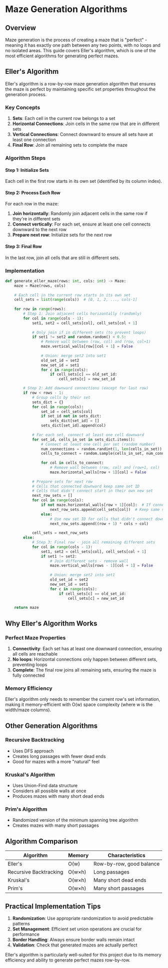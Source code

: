 # Maze Generation Algorithms

## Overview

Maze generation is the process of creating a maze that is "perfect" - meaning it has exactly one path between any two points, with no loops and no isolated areas. This guide covers Eller's algorithm, which is one of the most efficient algorithms for generating perfect mazes.

## Eller's Algorithm

Eller's algorithm is a row-by-row maze generation algorithm that ensures the maze is perfect by maintaining specific set properties throughout the generation process.

### Key Concepts

1. **Sets**: Each cell in the current row belongs to a set
2. **Horizontal Connections**: Join cells in the same row that are in different sets
3. **Vertical Connections**: Connect downward to ensure all sets have at least one connection
4. **Final Row**: Join all remaining sets to complete the maze

### Algorithm Steps

#### Step 1: Initialize Sets
Each cell in the first row starts in its own set (identified by its column index).

#### Step 2: Process Each Row
For each row in the maze:
1. **Join horizontally**: Randomly join adjacent cells in the same row if they're in different sets
2. **Connect vertically**: For each set, ensure at least one cell connects downward to the next row
3. **Prepare next row**: Initialize sets for the next row

#### Step 3: Final Row
In the last row, join all cells that are still in different sets.

### Implementation

```python
def generate_eller_maze(rows: int, cols: int) -> Maze:
    maze = Maze(rows, cols)
    
    # Each cell in the current row starts in its own set
    cell_sets = list(range(cols))  # [0, 1, 2, ..., cols-1]
    
    for row in range(rows):
        # Step 1: Join adjacent cells horizontally (randomly)
        for col in range(cols - 1):
            set1, set2 = cell_sets[col], cell_sets[col + 1]
            
            # Only join if in different sets (to prevent loops)
            if set1 != set2 and random.random() < 0.5:
                # Remove wall between (row, col) and (row, col+1)
                maze.vertical_walls[row][col + 1] = False
                
                # Union: merge set2 into set1
                old_set_id = set2
                new_set_id = set1
                for c in range(cols):
                    if cell_sets[c] == old_set_id:
                        cell_sets[c] = new_set_id

        # Step 2: Add downward connections (except for last row)
        if row < rows - 1:
            # Group cells by their set
            sets_dict = {}
            for col in range(cols):
                set_id = cell_sets[col]
                if set_id not in sets_dict:
                    sets_dict[set_id] = []
                sets_dict[set_id].append(col)
            
            # For each set, connect at least one cell downward
            for set_id, cells_in_set in sets_dict.items():
                # Connect at least one cell per set (random number)
                num_connections = random.randint(1, len(cells_in_set))
                cells_to_connect = random.sample(cells_in_set, num_connections)
                
                for col in cells_to_connect:
                    # Remove wall between (row, col) and (row+1, col)
                    maze.horizontal_walls[row + 1][col] = False
            
            # Prepare sets for next row
            # Cells that connected downward keep same set ID
            # Cells that didn't connect start in their own new set
            next_row_sets = []
            for col in range(cols):
                if not maze.horizontal_walls[row + 1][col]:  # If connected downward
                    next_row_sets.append(cell_sets[col])  # Keep same set ID
                else:
                    # Use new set ID for cells that didn't connect downward
                    next_row_sets.append((row + 1) * cols + col)
            
            cell_sets = next_row_sets
        else:
            # Step 3: Final row - join all remaining different sets
            for col in range(cols - 1):
                set1, set2 = cell_sets[col], cell_sets[col + 1]
                if set1 != set2:
                    # Join different sets - remove wall
                    maze.vertical_walls[rows - 1][col + 1] = False
                    
                    # Union: merge set2 into set1
                    old_set_id = set2
                    new_set_id = set1
                    for c in range(cols):
                        if cell_sets[c] == old_set_id:
                            cell_sets[c] = new_set_id
    
    return maze
```

## Why Eller's Algorithm Works

### Perfect Maze Properties

1. **Connectivity**: Each set has at least one downward connection, ensuring all cells are reachable
2. **No loops**: Horizontal connections only happen between different sets, preventing loops
3. **Complete**: The final row joins all remaining sets, ensuring the maze is fully connected

### Memory Efficiency

Eller's algorithm only needs to remember the current row's set information, making it memory-efficient with O(w) space complexity (where w is the width/maze columns).

## Other Generation Algorithms

### Recursive Backtracking
- Uses DFS approach
- Creates long passages with fewer dead ends
- Good for mazes with a more "natural" feel

### Kruskal's Algorithm
- Uses Union-Find data structure
- Considers all possible walls at once
- Produces mazes with many short dead ends

### Prim's Algorithm
- Randomized version of the minimum spanning tree algorithm
- Creates mazes with many short passages

## Algorithm Comparison

| Algorithm | Memory | Characteristics |
|-----------|--------|-----------------|
| Eller's | O(w) | Row-by-row, good balance |
| Recursive Backtracking | O(w×h) | Long passages |
| Kruskal's | O(w×h) | Many short dead ends |
| Prim's | O(w×h) | Many short passages |

## Practical Implementation Tips

1. **Randomization**: Use appropriate randomization to avoid predictable patterns
2. **Set Management**: Efficient set union operations are crucial for performance
3. **Border Handling**: Always ensure border walls remain intact
4. **Validation**: Check that generated mazes are actually perfect

Eller's algorithm is particularly well-suited for this project due to its memory efficiency and ability to generate perfect mazes row-by-row.